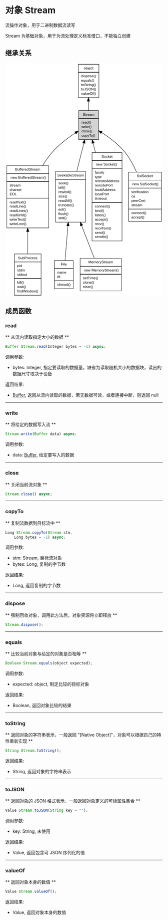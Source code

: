 # 对象 Stream
流操作对象，用于二进制数据流读写

Stream 为基础对象，用于为流处理定义标准借口，不能独立创建

## 继承关系
<div class="inherits"><svg width="436pt" height="646pt" viewBox="0.00 0.00 435.50 646.00" xmlns="http://www.w3.org/2000/svg" xmlns:xlink="http://www.w3.org/1999/xlink">
<g id="graph0" class="graph" transform="scale(1 1) rotate(0) translate(4 642)">
<title>%0</title>
<polygon fill="#ffffff" stroke="transparent" points="-4,4 -4,-642 431.5,-642 431.5,4 -4,4"/>
<!-- object -->
<g id="node1" class="node">
<title>object</title>
<g id="a_node1"><a xlink:href="object.md" xlink:title="object">
<polygon fill="#ffffff" stroke="transparent" points="197.5,-546 197.5,-638 254.5,-638 254.5,-546 197.5,-546"/>
<polygon fill="none" stroke="#000000" points="198,-616 198,-638 255,-638 255,-616 198,-616"/>
<text text-anchor="start" x="213.1625" y="-624" font-family="Helvetica,sans-Serif" font-size="10.00" fill="#000000">object</text>
<polygon fill="none" stroke="#000000" points="198,-546 198,-616 255,-616 255,-546 198,-546"/>
<text text-anchor="start" x="203" y="-602" font-family="Helvetica,sans-Serif" font-size="10.00" fill="#000000"> dispose()</text>
<text text-anchor="start" x="203" y="-590" font-family="Helvetica,sans-Serif" font-size="10.00" fill="#000000"> equals()</text>
<text text-anchor="start" x="203" y="-578" font-family="Helvetica,sans-Serif" font-size="10.00" fill="#000000"> toString()</text>
<text text-anchor="start" x="203" y="-566" font-family="Helvetica,sans-Serif" font-size="10.00" fill="#000000"> toJSON()</text>
<text text-anchor="start" x="203" y="-554" font-family="Helvetica,sans-Serif" font-size="10.00" fill="#000000"> valueOf()</text>
</a>
</g>
</g>
<!-- Stream -->
<g id="node2" class="node">
<title>Stream</title>
<g id="a_node2"><a xlink:title="Stream">
<polygon fill="#d3d3d3" stroke="transparent" points="198.5,-430 198.5,-510 253.5,-510 253.5,-430 198.5,-430"/>
<polygon fill="none" stroke="#000000" points="199,-488 199,-510 254,-510 254,-488 199,-488"/>
<text text-anchor="start" x="210.388" y="-496" font-family="Helvetica,sans-Serif" font-size="10.00" fill="#000000">Stream</text>
<polygon fill="none" stroke="#000000" points="199,-430 199,-488 254,-488 254,-430 199,-430"/>
<text text-anchor="start" x="204" y="-474" font-family="Helvetica,sans-Serif" font-size="10.00" fill="#000000"> read()</text>
<text text-anchor="start" x="204" y="-462" font-family="Helvetica,sans-Serif" font-size="10.00" fill="#000000"> write()</text>
<text text-anchor="start" x="204" y="-450" font-family="Helvetica,sans-Serif" font-size="10.00" fill="#000000"> close()</text>
<text text-anchor="start" x="204" y="-438" font-family="Helvetica,sans-Serif" font-size="10.00" fill="#000000"> copyTo()</text>
</a>
</g>
</g>
<!-- object&#45;&gt;Stream -->
<g id="edge1" class="edge">
<title>object-&gt;Stream</title>
<path fill="none" stroke="#000000" d="M226,-535.8267C226,-527.1786 226,-518.4003 226,-510.193"/>
<polygon fill="#000000" stroke="#000000" points="222.5001,-535.877 226,-545.877 229.5001,-535.8771 222.5001,-535.877"/>
</g>
<!-- BufferedStream -->
<g id="node3" class="node">
<title>BufferedStream</title>
<g id="a_node3"><a xlink:href="BufferedStream.md" xlink:title="BufferedStream">
<polygon fill="#ffffff" stroke="transparent" points="0,-186 0,-358 116,-358 116,-186 0,-186"/>
<polygon fill="none" stroke="#000000" points="0,-336 0,-358 116,-358 116,-336 0,-336"/>
<text text-anchor="start" x="22.992" y="-344" font-family="Helvetica,sans-Serif" font-size="10.00" fill="#000000">BufferedStream</text>
<polygon fill="none" stroke="#000000" points="0,-314 0,-336 116,-336 116,-314 0,-314"/>
<text text-anchor="start" x="5" y="-322" font-family="Helvetica,sans-Serif" font-size="10.00" fill="#000000">  new BufferedStream()</text>
<polygon fill="none" stroke="#000000" points="0,-268 0,-314 116,-314 116,-268 0,-268"/>
<text text-anchor="start" x="5" y="-300" font-family="Helvetica,sans-Serif" font-size="10.00" fill="#000000"> stream</text>
<text text-anchor="start" x="5" y="-288" font-family="Helvetica,sans-Serif" font-size="10.00" fill="#000000"> charset</text>
<text text-anchor="start" x="5" y="-276" font-family="Helvetica,sans-Serif" font-size="10.00" fill="#000000"> EOL</text>
<polygon fill="none" stroke="#000000" points="0,-186 0,-268 116,-268 116,-186 0,-186"/>
<text text-anchor="start" x="5" y="-254" font-family="Helvetica,sans-Serif" font-size="10.00" fill="#000000"> readText()</text>
<text text-anchor="start" x="5" y="-242" font-family="Helvetica,sans-Serif" font-size="10.00" fill="#000000"> readLine()</text>
<text text-anchor="start" x="5" y="-230" font-family="Helvetica,sans-Serif" font-size="10.00" fill="#000000"> readLines()</text>
<text text-anchor="start" x="5" y="-218" font-family="Helvetica,sans-Serif" font-size="10.00" fill="#000000"> readUntil()</text>
<text text-anchor="start" x="5" y="-206" font-family="Helvetica,sans-Serif" font-size="10.00" fill="#000000"> writeText()</text>
<text text-anchor="start" x="5" y="-194" font-family="Helvetica,sans-Serif" font-size="10.00" fill="#000000"> writeLine()</text>
</a>
</g>
</g>
<!-- Stream&#45;&gt;BufferedStream -->
<g id="edge2" class="edge">
<title>Stream-&gt;BufferedStream</title>
<path fill="none" stroke="#000000" d="M189.5974,-448.1218C168.8903,-434.4143 143.4834,-415.3325 125,-394 115.5849,-383.1336 106.927,-370.728 99.183,-358.0856"/>
<polygon fill="#000000" stroke="#000000" points="187.8536,-451.1623 198.1502,-453.6583 191.6575,-445.286 187.8536,-451.1623"/>
</g>
<!-- SeekableStream -->
<g id="node5" class="node">
<title>SeekableStream</title>
<g id="a_node5"><a xlink:href="SeekableStream.md" xlink:title="SeekableStream">
<polygon fill="#ffffff" stroke="transparent" points="134.5,-202 134.5,-342 217.5,-342 217.5,-202 134.5,-202"/>
<polygon fill="none" stroke="#000000" points="135,-320 135,-342 218,-342 218,-320 135,-320"/>
<text text-anchor="start" x="139.5465" y="-328" font-family="Helvetica,sans-Serif" font-size="10.00" fill="#000000">SeekableStream</text>
<polygon fill="none" stroke="#000000" points="135,-202 135,-320 218,-320 218,-202 135,-202"/>
<text text-anchor="start" x="140" y="-306" font-family="Helvetica,sans-Serif" font-size="10.00" fill="#000000"> seek()</text>
<text text-anchor="start" x="140" y="-294" font-family="Helvetica,sans-Serif" font-size="10.00" fill="#000000"> tell()</text>
<text text-anchor="start" x="140" y="-282" font-family="Helvetica,sans-Serif" font-size="10.00" fill="#000000"> rewind()</text>
<text text-anchor="start" x="140" y="-270" font-family="Helvetica,sans-Serif" font-size="10.00" fill="#000000"> size()</text>
<text text-anchor="start" x="140" y="-258" font-family="Helvetica,sans-Serif" font-size="10.00" fill="#000000"> readAll()</text>
<text text-anchor="start" x="140" y="-246" font-family="Helvetica,sans-Serif" font-size="10.00" fill="#000000"> truncate()</text>
<text text-anchor="start" x="140" y="-234" font-family="Helvetica,sans-Serif" font-size="10.00" fill="#000000"> eof()</text>
<text text-anchor="start" x="140" y="-222" font-family="Helvetica,sans-Serif" font-size="10.00" fill="#000000"> flush()</text>
<text text-anchor="start" x="140" y="-210" font-family="Helvetica,sans-Serif" font-size="10.00" fill="#000000"> stat()</text>
</a>
</g>
</g>
<!-- Stream&#45;&gt;SeekableStream -->
<g id="edge4" class="edge">
<title>Stream-&gt;SeekableStream</title>
<path fill="none" stroke="#000000" d="M213.4065,-420.1296C207.4367,-396.4892 200.2025,-367.842 193.693,-342.0643"/>
<polygon fill="#000000" stroke="#000000" points="210.0398,-421.0931 215.8818,-429.9317 216.8268,-419.3791 210.0398,-421.0931"/>
</g>
<!-- Socket -->
<g id="node8" class="node">
<title>Socket</title>
<g id="a_node8"><a xlink:href="Socket.md" xlink:title="Socket">
<polygon fill="#ffffff" stroke="transparent" points="235.5,-150 235.5,-394 318.5,-394 318.5,-150 235.5,-150"/>
<polygon fill="none" stroke="#000000" points="236,-372 236,-394 319,-394 319,-372 236,-372"/>
<text text-anchor="start" x="262.217" y="-380" font-family="Helvetica,sans-Serif" font-size="10.00" fill="#000000">Socket</text>
<polygon fill="none" stroke="#000000" points="236,-350 236,-372 319,-372 319,-350 236,-350"/>
<text text-anchor="start" x="241" y="-358" font-family="Helvetica,sans-Serif" font-size="10.00" fill="#000000">  new Socket()</text>
<polygon fill="none" stroke="#000000" points="236,-256 236,-350 319,-350 319,-256 236,-256"/>
<text text-anchor="start" x="241" y="-336" font-family="Helvetica,sans-Serif" font-size="10.00" fill="#000000"> family</text>
<text text-anchor="start" x="241" y="-324" font-family="Helvetica,sans-Serif" font-size="10.00" fill="#000000"> type</text>
<text text-anchor="start" x="241" y="-312" font-family="Helvetica,sans-Serif" font-size="10.00" fill="#000000"> remoteAddress</text>
<text text-anchor="start" x="241" y="-300" font-family="Helvetica,sans-Serif" font-size="10.00" fill="#000000"> remotePort</text>
<text text-anchor="start" x="241" y="-288" font-family="Helvetica,sans-Serif" font-size="10.00" fill="#000000"> localAddress</text>
<text text-anchor="start" x="241" y="-276" font-family="Helvetica,sans-Serif" font-size="10.00" fill="#000000"> localPort</text>
<text text-anchor="start" x="241" y="-264" font-family="Helvetica,sans-Serif" font-size="10.00" fill="#000000"> timeout</text>
<polygon fill="none" stroke="#000000" points="236,-150 236,-256 319,-256 319,-150 236,-150"/>
<text text-anchor="start" x="241" y="-242" font-family="Helvetica,sans-Serif" font-size="10.00" fill="#000000"> connect()</text>
<text text-anchor="start" x="241" y="-230" font-family="Helvetica,sans-Serif" font-size="10.00" fill="#000000"> bind()</text>
<text text-anchor="start" x="241" y="-218" font-family="Helvetica,sans-Serif" font-size="10.00" fill="#000000"> listen()</text>
<text text-anchor="start" x="241" y="-206" font-family="Helvetica,sans-Serif" font-size="10.00" fill="#000000"> accept()</text>
<text text-anchor="start" x="241" y="-194" font-family="Helvetica,sans-Serif" font-size="10.00" fill="#000000"> recv()</text>
<text text-anchor="start" x="241" y="-182" font-family="Helvetica,sans-Serif" font-size="10.00" fill="#000000"> recvfrom()</text>
<text text-anchor="start" x="241" y="-170" font-family="Helvetica,sans-Serif" font-size="10.00" fill="#000000"> send()</text>
<text text-anchor="start" x="241" y="-158" font-family="Helvetica,sans-Serif" font-size="10.00" fill="#000000"> sendto()</text>
</a>
</g>
</g>
<!-- Stream&#45;&gt;Socket -->
<g id="edge7" class="edge">
<title>Stream-&gt;Socket</title>
<path fill="none" stroke="#000000" d="M238.8761,-420.0103C240.9621,-411.9118 243.1988,-403.228 245.5049,-394.2751"/>
<polygon fill="#000000" stroke="#000000" points="235.4257,-419.3748 236.3206,-429.9317 242.2044,-421.1209 235.4257,-419.3748"/>
</g>
<!-- SslSocket -->
<g id="node9" class="node">
<title>SslSocket</title>
<g id="a_node9"><a xlink:href="SslSocket.md" xlink:title="SslSocket">
<polygon fill="#ffffff" stroke="transparent" points="336.5,-204 336.5,-340 427.5,-340 427.5,-204 336.5,-204"/>
<polygon fill="none" stroke="#000000" points="337,-318 337,-340 428,-340 428,-318 337,-318"/>
<text text-anchor="start" x="360.273" y="-326" font-family="Helvetica,sans-Serif" font-size="10.00" fill="#000000">SslSocket</text>
<polygon fill="none" stroke="#000000" points="337,-296 337,-318 428,-318 428,-296 337,-296"/>
<text text-anchor="start" x="342" y="-304" font-family="Helvetica,sans-Serif" font-size="10.00" fill="#000000">  new SslSocket()</text>
<polygon fill="none" stroke="#000000" points="337,-238 337,-296 428,-296 428,-238 337,-238"/>
<text text-anchor="start" x="342" y="-282" font-family="Helvetica,sans-Serif" font-size="10.00" fill="#000000"> verification</text>
<text text-anchor="start" x="342" y="-270" font-family="Helvetica,sans-Serif" font-size="10.00" fill="#000000"> ca</text>
<text text-anchor="start" x="342" y="-258" font-family="Helvetica,sans-Serif" font-size="10.00" fill="#000000"> peerCert</text>
<text text-anchor="start" x="342" y="-246" font-family="Helvetica,sans-Serif" font-size="10.00" fill="#000000"> stream</text>
<polygon fill="none" stroke="#000000" points="337,-204 337,-238 428,-238 428,-204 337,-204"/>
<text text-anchor="start" x="342" y="-224" font-family="Helvetica,sans-Serif" font-size="10.00" fill="#000000"> connect()</text>
<text text-anchor="start" x="342" y="-212" font-family="Helvetica,sans-Serif" font-size="10.00" fill="#000000"> accept()</text>
</a>
</g>
</g>
<!-- Stream&#45;&gt;SslSocket -->
<g id="edge8" class="edge">
<title>Stream-&gt;SslSocket</title>
<path fill="none" stroke="#000000" d="M262.3212,-449.4951C283.6853,-435.9695 309.9604,-416.6037 328,-394 340.7146,-378.0686 351.0688,-358.674 359.1829,-340.0797"/>
<polygon fill="#000000" stroke="#000000" points="260.4798,-446.5186 253.8048,-454.7463 264.1537,-452.477 260.4798,-446.5186"/>
</g>
<!-- SubProcess -->
<g id="node4" class="node">
<title>SubProcess</title>
<g id="a_node4"><a xlink:href="SubProcess.md" xlink:title="SubProcess">
<polygon fill="#ffffff" stroke="transparent" points="21,0 21,-114 95,-114 95,0 21,0"/>
<polygon fill="none" stroke="#000000" points="21,-92 21,-114 95,-114 95,-92 21,-92"/>
<text text-anchor="start" x="31.0485" y="-100" font-family="Helvetica,sans-Serif" font-size="10.00" fill="#000000">SubProcess</text>
<polygon fill="none" stroke="#000000" points="21,-46 21,-92 95,-92 95,-46 21,-46"/>
<text text-anchor="start" x="26" y="-78" font-family="Helvetica,sans-Serif" font-size="10.00" fill="#000000"> pid</text>
<text text-anchor="start" x="26" y="-66" font-family="Helvetica,sans-Serif" font-size="10.00" fill="#000000"> stdin</text>
<text text-anchor="start" x="26" y="-54" font-family="Helvetica,sans-Serif" font-size="10.00" fill="#000000"> stdout</text>
<polygon fill="none" stroke="#000000" points="21,0 21,-46 95,-46 95,0 21,0"/>
<text text-anchor="start" x="26" y="-32" font-family="Helvetica,sans-Serif" font-size="10.00" fill="#000000"> kill()</text>
<text text-anchor="start" x="26" y="-20" font-family="Helvetica,sans-Serif" font-size="10.00" fill="#000000"> wait()</text>
<text text-anchor="start" x="26" y="-8" font-family="Helvetica,sans-Serif" font-size="10.00" fill="#000000"> findWindow()</text>
</a>
</g>
</g>
<!-- BufferedStream&#45;&gt;SubProcess -->
<g id="edge3" class="edge">
<title>BufferedStream-&gt;SubProcess</title>
<path fill="none" stroke="#000000" d="M58,-175.5634C58,-154.6097 58,-133.0893 58,-114.2322"/>
<polygon fill="#000000" stroke="#000000" points="54.5001,-175.7901 58,-185.7901 61.5001,-175.7901 54.5001,-175.7901"/>
</g>
<!-- File -->
<g id="node6" class="node">
<title>File</title>
<g id="a_node6"><a xlink:href="File.md" xlink:title="File">
<polygon fill="#ffffff" stroke="transparent" points="132,-18 132,-96 184,-96 184,-18 132,-18"/>
<polygon fill="none" stroke="#000000" points="132,-74 132,-96 184,-96 184,-74 132,-74"/>
<text text-anchor="start" x="149.947" y="-82" font-family="Helvetica,sans-Serif" font-size="10.00" fill="#000000">File</text>
<polygon fill="none" stroke="#000000" points="132,-40 132,-74 184,-74 184,-40 132,-40"/>
<text text-anchor="start" x="137" y="-60" font-family="Helvetica,sans-Serif" font-size="10.00" fill="#000000"> name</text>
<text text-anchor="start" x="137" y="-48" font-family="Helvetica,sans-Serif" font-size="10.00" fill="#000000"> fd</text>
<polygon fill="none" stroke="#000000" points="132,-18 132,-40 184,-40 184,-18 132,-18"/>
<text text-anchor="start" x="137" y="-26" font-family="Helvetica,sans-Serif" font-size="10.00" fill="#000000"> chmod()</text>
</a>
</g>
</g>
<!-- SeekableStream&#45;&gt;File -->
<g id="edge5" class="edge">
<title>SeekableStream-&gt;File</title>
<path fill="none" stroke="#000000" d="M169.2937,-191.8964C166.5602,-159.2468 163.5243,-122.9846 161.2891,-96.2868"/>
<polygon fill="#000000" stroke="#000000" points="165.8089,-192.2254 170.131,-201.8985 172.7844,-191.6413 165.8089,-192.2254"/>
</g>
<!-- MemoryStream -->
<g id="node7" class="node">
<title>MemoryStream</title>
<g id="a_node7"><a xlink:href="MemoryStream.md" xlink:title="MemoryStream">
<polygon fill="#ffffff" stroke="transparent" points="203,-12 203,-102 317,-102 317,-12 203,-12"/>
<polygon fill="none" stroke="#000000" points="203,-80 203,-102 317,-102 317,-80 203,-80"/>
<text text-anchor="start" x="225.8355" y="-88" font-family="Helvetica,sans-Serif" font-size="10.00" fill="#000000">MemoryStream</text>
<polygon fill="none" stroke="#000000" points="203,-58 203,-80 317,-80 317,-58 203,-58"/>
<text text-anchor="start" x="208" y="-66" font-family="Helvetica,sans-Serif" font-size="10.00" fill="#000000">  new MemoryStream()</text>
<polygon fill="none" stroke="#000000" points="203,-12 203,-58 317,-58 317,-12 203,-12"/>
<text text-anchor="start" x="208" y="-44" font-family="Helvetica,sans-Serif" font-size="10.00" fill="#000000"> setTime()</text>
<text text-anchor="start" x="208" y="-32" font-family="Helvetica,sans-Serif" font-size="10.00" fill="#000000"> clone()</text>
<text text-anchor="start" x="208" y="-20" font-family="Helvetica,sans-Serif" font-size="10.00" fill="#000000"> clear()</text>
</a>
</g>
</g>
<!-- SeekableStream&#45;&gt;MemoryStream -->
<g id="edge6" class="edge">
<title>SeekableStream-&gt;MemoryStream</title>
<path fill="none" stroke="#000000" d="M207.0335,-192.569C218.9239,-162.1353 232.0752,-128.4743 242.2986,-102.3071"/>
<polygon fill="#000000" stroke="#000000" points="203.7676,-191.3104 203.3885,-201.8985 210.2877,-193.8578 203.7676,-191.3104"/>
</g>
</g>
</svg></div>

## 成员函数
        
### read
** 从流内读取指定大小的数据 **

```JavaScript
Buffer Stream.read(Integer bytes = -1) async;
```

调用参数:
* bytes: Integer, 指定要读取的数据量，缺省为读取随机大小的数据块，读出的数据尺寸取决于设备

返回结果:
* [Buffer](Buffer.md), 返回从流内读取的数据，若无数据可读，或者连接中断，则返回 null

--------------------------
### write
** 将给定的数据写入流 **

```JavaScript
Stream.write(Buffer data) async;
```

调用参数:
* data: [Buffer](Buffer.md), 给定要写入的数据

--------------------------
### close
** 关闭当前流对象 **

```JavaScript
Stream.close() async;
```

--------------------------
### copyTo
** 复制流数据到目标流中 **

```JavaScript
Long Stream.copyTo(Stream stm,
    Long bytes = -1) async;
```

调用参数:
* stm: Stream, 目标流对象
* bytes: Long, 复制的字节数

返回结果:
* Long, 返回复制的字节数

--------------------------
### dispose
** 强制回收对象，调用此方法后，对象资源将立即释放 **

```JavaScript
Stream.dispose();
```

--------------------------
### equals
** 比较当前对象与给定的对象是否相等 **

```JavaScript
Boolean Stream.equals(object expected);
```

调用参数:
* expected: object, 制定比较的目标对象

返回结果:
* Boolean, 返回对象比较的结果

--------------------------
### toString
** 返回对象的字符串表示，一般返回 "[Native Object]"，对象可以根据自己的特性重新实现 **

```JavaScript
String Stream.toString();
```

返回结果:
* String, 返回对象的字符串表示

--------------------------
### toJSON
** 返回对象的 JSON 格式表示，一般返回对象定义的可读属性集合 **

```JavaScript
Value Stream.toJSON(String key = "");
```

调用参数:
* key: String, 未使用

返回结果:
* Value, 返回包含可 JSON 序列化的值

--------------------------
### valueOf
** 返回对象本身的数值 **

```JavaScript
Value Stream.valueOf();
```

返回结果:
* Value, 返回对象本身的数值

